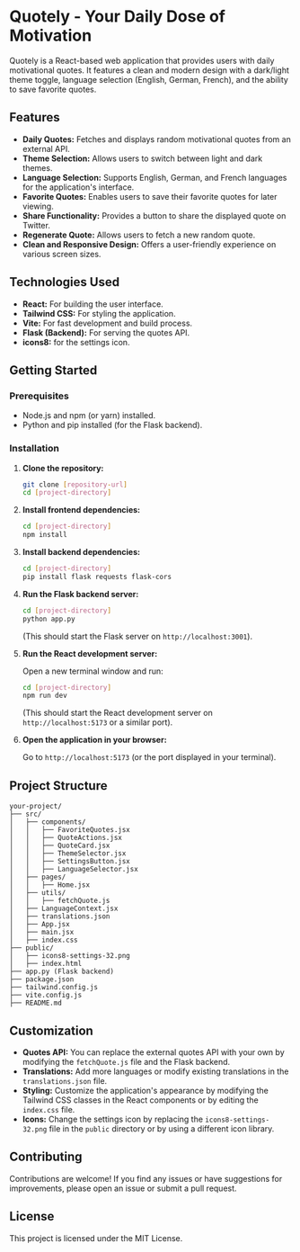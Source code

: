 # Quotely - Your Daily Dose of Motivation

Quotely is a React-based web application that provides users with daily motivational quotes. It features a clean and modern design with a dark/light theme toggle, language selection (English, German, French), and the ability to save favorite quotes.

## Features

* **Daily Quotes:** Fetches and displays random motivational quotes from an external API.
* **Theme Selection:** Allows users to switch between light and dark themes.
* **Language Selection:** Supports English, German, and French languages for the application's interface.
* **Favorite Quotes:** Enables users to save their favorite quotes for later viewing.
* **Share Functionality:** Provides a button to share the displayed quote on Twitter.
* **Regenerate Quote:** Allows users to fetch a new random quote.
* **Clean and Responsive Design:** Offers a user-friendly experience on various screen sizes.

## Technologies Used

* **React:** For building the user interface.
* **Tailwind CSS:** For styling the application.
* **Vite:** For fast development and build process.
* **Flask (Backend):** For serving the quotes API.
* **icons8:** for the settings icon.

## Getting Started

### Prerequisites

* Node.js and npm (or yarn) installed.
* Python and pip installed (for the Flask backend).

### Installation

1.  **Clone the repository:**

    ```bash
    git clone [repository-url]
    cd [project-directory]
    ```

2.  **Install frontend dependencies:**

    ```bash
    cd [project-directory]
    npm install
    ```

3.  **Install backend dependencies:**

    ```bash
    cd [project-directory]
    pip install flask requests flask-cors
    ```

4.  **Run the Flask backend server:**

    ```bash
    cd [project-directory]
    python app.py
    ```

    (This should start the Flask server on `http://localhost:3001`).

5.  **Run the React development server:**

    Open a new terminal window and run:

    ```bash
    cd [project-directory]
    npm run dev
    ```

    (This should start the React development server on `http://localhost:5173` or a similar port).

6.  **Open the application in your browser:**

    Go to `http://localhost:5173` (or the port displayed in your terminal).

## Project Structure

```
your-project/
├── src/
│   ├── components/
│   │   ├── FavoriteQuotes.jsx
│   │   ├── QuoteActions.jsx
│   │   ├── QuoteCard.jsx
│   │   ├── ThemeSelector.jsx
│   │   ├── SettingsButton.jsx
│   │   ├── LanguageSelector.jsx
│   ├── pages/
│   │   ├── Home.jsx
│   ├── utils/
│   │   ├── fetchQuote.js
│   ├── LanguageContext.jsx
│   ├── translations.json
│   ├── App.jsx
│   ├── main.jsx
│   ├── index.css
├── public/
│   ├── icons8-settings-32.png
│   ├── index.html
├── app.py (Flask backend)
├── package.json
├── tailwind.config.js
├── vite.config.js
├── README.md
```

## Customization

* **Quotes API:** You can replace the external quotes API with your own by modifying the `fetchQuote.js` file and the Flask backend.
* **Translations:** Add more languages or modify existing translations in the `translations.json` file.
* **Styling:** Customize the application's appearance by modifying the Tailwind CSS classes in the React components or by editing the `index.css` file.
* **Icons:** Change the settings icon by replacing the `icons8-settings-32.png` file in the `public` directory or by using a different icon library.

## Contributing

Contributions are welcome! If you find any issues or have suggestions for improvements, please open an issue or submit a pull request.

## License

This project is licensed under the MIT License.
```

